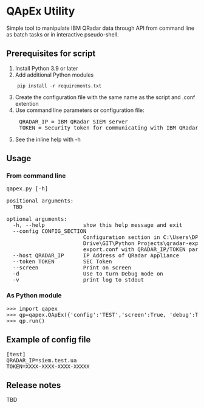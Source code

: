 # QApEx Utility
Simple tool to manipulate IBM QRadar data through API from command line as batch tasks or in interactive pseudo-shell.

## Prerequisites for script
1. Install Python 3.9 or later
2. Add additional Python modules
```
    pip install -r requirements.txt
```
3. Create the configuration file with the same name as the script and .conf extention
4. Use command line parameters or configuration file:
<pre>
    QRADAR_IP = IBM QRadar SIEM server
    TOKEN = Security token for communicating with IBM QRadar SIEM server
</pre>
5. See the inline help with -h

## Usage
### From command line
<pre>
qapex.py [-h] 

positional arguments:
  TBD             

optional arguments:
  -h, --help            show this help message and exit
  --config CONFIG_SECTION
                        Configuration section in C:\Users\DPetrashchuk\Google
                        Drive\GIT\Python Projects\qradar-export\qapi-
                        export.conf with QRADAR_IP/TOKEN parameters
  --host QRADAR_IP      IP Address of QRadar Appliance
  --token TOKEN         SEC Token
  --screen              Print on screen
  -d                    Use to turn Debug mode on
  -v                    print log to stdout
</pre>

### As Python module
<pre>
>>> import qapex
>>> qp=qapex.QApEx({'config':'TEST','screen':True, 'debug':True,'verbose':True})
>>> qp.run()
</pre>	
		
## Example of config file
<pre>
[test]
QRADAR_IP=siem.test.ua
TOKEN=XXXX-XXXX-XXXX-XXXXX
</pre>

## Release notes 
TBD
